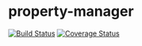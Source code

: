 property-manager
================
[![Build Status](https://travis-ci.org/bchiatt/property-manager.svg?branch=master)](https://travis-ci.org/bchiatt/property-manager)
[![Coverage Status](https://coveralls.io/repos/bchiatt/property-manager/badge.png?branch=master)](https://coveralls.io/r/bchiatt/property-manager?branch=master)
